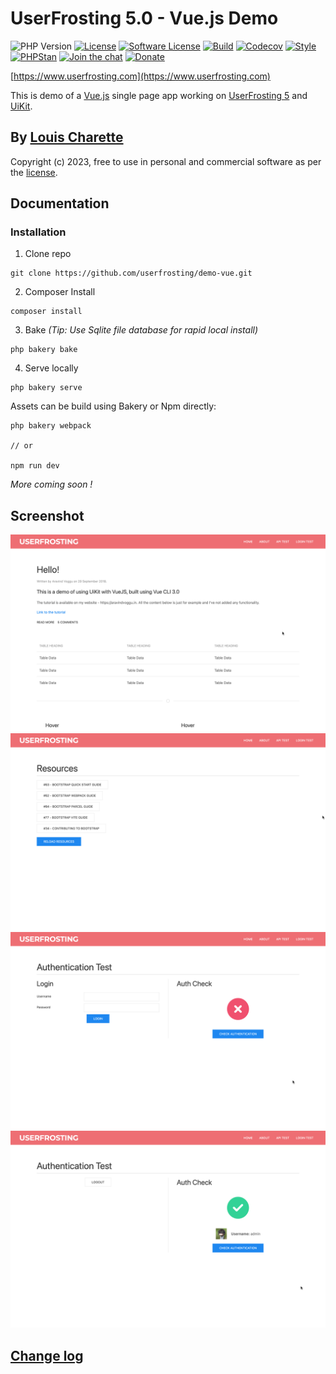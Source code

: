 # UserFrosting 5.0 - Vue.js Demo

![PHP Version](https://img.shields.io/badge/php-%5E8.1-brightgreen)
[![License](https://img.shields.io/badge/license-MIT-brightgreen.svg)](LICENSE.md)
[![Software License](https://img.shields.io/badge/license-MIT-brightgreen.svg)](LICENSE.md)
[![Build](https://github.com/userfrosting/demo-vue/workflows/Build/badge.svg?branch=main)](https://github.com/userfrosting/demo-vue/actions?query=workflow%3ABuild)
[![Codecov](https://codecov.io/gh/userfrosting/demo-vue/branch/main/graph/badge.svg)](https://codecov.io/gh/userfrosting/demo-vue)
[![Style](https://github.styleci.io/repos/689461212/shield?branch=main&style=flat)](https://github.styleci.io/repos/689461212)
[![PHPStan](https://img.shields.io/github/actions/workflow/status/userfrosting/demo-vue/PHPStan.yml?branch=main&label=PHPStan)](https://github.com/userfrosting/demo-vue/actions/workflows/PHPStan.yml)
[![Join the chat](https://img.shields.io/badge/Chat-UserFrosting-brightgreen?logo=Rocket.Chat)](https://chat.userfrosting.com)
[![Donate](https://img.shields.io/badge/Donate-Buy%20Me%20a%20Coffee-blue.svg)](https://ko-fi.com/lcharette)
<!-- [![Latest Version](https://img.shields.io/github/v/release/userfrosting/userfrosting?include_prereleases&sort=semver)](https://github.com/userfrosting/UserFrosting/releases) -->
<!-- [![Backers on Open Collective](https://opencollective.com/userfrosting/backers/badge.svg)](#backers) -->
<!-- [![Sponsors on Open Collective](https://opencollective.com/userfrosting/sponsors/badge.svg)](#sponsors) -->
<!-- [![Donate](https://img.shields.io/badge/Open%20Collective-Donate-blue.svg)](https://opencollective.com/userfrosting#backer)  -->

[https://www.userfrosting.com](https://www.userfrosting.com)

This is demo of a [Vue.js](https://vuejs.org) single page app working on [UserFrosting 5](https://github.com/userfrosting/UserFrosting/tree/develop-5.0#userfrosting-50) and [UiKit](https://getuikit.com).

## By [Louis Charette](https://bbqsoftwares.com)

Copyright (c) 2023, free to use in personal and commercial software as per the [license](LICENSE.md).

## Documentation

### Installation

1. Clone repo
```
git clone https://github.com/userfrosting/demo-vue.git
```

2. Composer Install
```
composer install
```

3. Bake _(Tip: Use Sqlite file database for rapid local install)_
```
php bakery bake
```

4. Serve locally
```
php bakery serve
```

Assets can be build using Bakery or Npm directly:
```
php bakery webpack

// or

npm run dev
```

_More coming soon !_

## Screenshot

![](.github/screenshots/Screenshot_1.png)
![](.github/screenshots/Screenshot_2.png)
![](.github/screenshots/Screenshot_3.png)
![](.github/screenshots/Screenshot_4.png)

<!-- ### [Learning UserFrosting](https://learn.userfrosting.com) -->

<!-- ### [API documentation](http://api.userfrosting.com) -->

## [Change log](CHANGELOG.md)

<!--## Running tests

 Run `php bakery test` from the root project directory. Any tests included in `sprinkles/*/tests` will be run. -->
